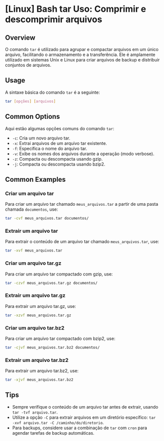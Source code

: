 # [Linux] Bash tar Uso: Comprimir e descomprimir arquivos

## Overview
O comando `tar` é utilizado para agrupar e compactar arquivos em um único arquivo, facilitando o armazenamento e a transferência. Ele é amplamente utilizado em sistemas Unix e Linux para criar arquivos de backup e distribuir conjuntos de arquivos.

## Usage
A sintaxe básica do comando `tar` é a seguinte:

```bash
tar [opções] [arquivos]
```

## Common Options
Aqui estão algumas opções comuns do comando `tar`:

- `-c`: Cria um novo arquivo tar.
- `-x`: Extrai arquivos de um arquivo tar existente.
- `-f`: Especifica o nome do arquivo tar.
- `-v`: Exibe os nomes dos arquivos durante a operação (modo verbose).
- `-z`: Compacta ou descompacta usando gzip.
- `-j`: Compacta ou descompacta usando bzip2.

## Common Examples

### Criar um arquivo tar
Para criar um arquivo tar chamado `meus_arquivos.tar` a partir de uma pasta chamada `documentos`, use:

```bash
tar -cvf meus_arquivos.tar documentos/
```

### Extrair um arquivo tar
Para extrair o conteúdo de um arquivo tar chamado `meus_arquivos.tar`, use:

```bash
tar -xvf meus_arquivos.tar
```

### Criar um arquivo tar.gz
Para criar um arquivo tar compactado com gzip, use:

```bash
tar -czvf meus_arquivos.tar.gz documentos/
```

### Extrair um arquivo tar.gz
Para extrair um arquivo tar.gz, use:

```bash
tar -xzvf meus_arquivos.tar.gz
```

### Criar um arquivo tar.bz2
Para criar um arquivo tar compactado com bzip2, use:

```bash
tar -cjvf meus_arquivos.tar.bz2 documentos/
```

### Extrair um arquivo tar.bz2
Para extrair um arquivo tar.bz2, use:

```bash
tar -xjvf meus_arquivos.tar.bz2
```

## Tips
- Sempre verifique o conteúdo de um arquivo tar antes de extrair, usando `tar -tvf arquivo.tar`.
- Utilize a opção `-C` para extrair arquivos em um diretório específico: `tar -xvf arquivo.tar -C /caminho/do/diretorio`.
- Para backups, considere usar a combinação de `tar` com `cron` para agendar tarefas de backup automáticas.
